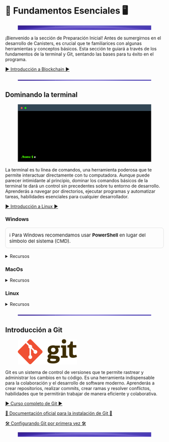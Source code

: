 # 🧱 Fundamentos Esenciales 🖥️

<figure><img src="../.gitbook/assets/Separador2.jpg" alt=""><figcaption></figcaption></figure>

¡Bienvenido a la sección de Preparación Inicial! Antes de sumergirnos en el desarrollo de Canisters, es crucial que te familiarices con algunas herramientas y conceptos básicos. Esta sección te guiará a través de los fundamentos de la terminal y Git, sentando las bases para tu éxito en el programa.

<!-- 
{% embed url="https://www.youtube.com/watch?v=lISfAwVFQIk" %}
Introducción a Blockchain
{% endembed %} -->
[▶️ Introducción a Blockchain ▶️](https://www.youtube.com/watch?v=lISfAwVFQIk)


<figure><img src="../.gitbook/assets/Separador.jpg" alt=""><figcaption></figcaption></figure>

## Dominando la terminal

<div data-full-width="false"><figure><img src="../.gitbook/assets/terminal (1).gif" alt=""><figcaption></figcaption></figure></div>

La terminal es tu línea de comandos, una herramienta poderosa que te permite interactuar directamente con tu computadora. Aunque puede parecer intimidante al principio, dominar los comandos básicos de la terminal te dará un control sin precedentes sobre tu entorno de desarrollo. Aprenderás a navegar por directorios, ejecutar programas y automatizar tareas, habilidades esenciales para cualquier desarrollador.

[▶️ Introducción a Linux ▶️](https://www.youtube.com/watch?v=L906Kti3gzE)

<!-- {% embed url="https://www.youtube.com/watch?v=L906Kti3gzE" %} -->

### Windows



<div style="background-color:rgba(248, 249, 250, 0.05); padding: 12px; border-radius: 8px; border: 1px solid #ddd; font-size: 15px;">
  ℹ️ Para Windows recomendamos usar <strong>PowerShell</strong> en lugar del símbolo del sistema (CMD).
</div>
<br>

<details>

<summary>Recursos</summary>

[Comandos básicos](https://www.xataka.com/basics/comandos-basicos-para-dar-tus-primeros-pasos-consola-windows-cmd)

[Comandos avanzados](https://learn.microsoft.com/es-es/windows-server/administration/windows-commands/windows-commands)

[Introducción a PowerShell](https://learn.microsoft.com/es-es/powershell/scripting/learn/ps101/01-getting-started?view=powershell-7.5)

</details>

### MacOs

<details>

<summary>Recursos</summary>

[Ejecutar comandos y herramientas en Terminal en la Mac](https://support.apple.com/es-mx/guide/terminal/apdb66b5242-0d18-49fc-9c47-a2498b7c91d5/mac)

[Comandos básicos](https://www.xataka.com/basics/39-comandos-basicos-para-dar-tus-primeros-pasos-terminal-macos)
</details>

### Linux

<details>

<summary>Recursos</summary>

[Comandos básicos](https://www.xataka.com/basics/41-comandos-basicos-para-terminal-linux-que-dar-tus-primeros-pasos-su-consola)

[Comandos avanzados](https://www.fing.edu.uy/inco/cursos/sistoper/recursosLaboratorio/tutorial0.pdf)

</details>

<figure><img src="../.gitbook/assets/Separador.jpg" alt=""><figcaption></figcaption></figure>

## Introducción a Git

<figure><img src="../.gitbook/assets/Git-Logo-2Color.png" alt="" width="188"><figcaption></figcaption></figure>

Git es un sistema de control de versiones que te permite rastrear y administrar los cambios en tu código. Es una herramienta indispensable para la colaboración y el desarrollo de software moderno. Aprenderás a crear repositorios, realizar commits, crear ramas y resolver conflictos, habilidades que te permitirán trabajar de manera eficiente y colaborativa.

<!-- {% embed url="https://www.youtube.com/watch?v=3GymExBkKjE" %} -->
[▶️ Curso completo de Git ▶️](https://www.youtube.com/watch?v=3GymExBkKjE)

<!-- {% embed url="https://git-scm.com/book/en/v2/Getting-Started-Installing-Git" %}
Documentación oficial para la instalación de Git
{% endembed %} -->
[📖 Documentación oficial para la instalación de Git 📖](https://git-scm.com/book/en/v2/Getting-Started-Installing-Git)

<!-- {% embed url="https://git-scm.com/book/es/v2/Inicio---Sobre-el-Control-de-Versiones-Configurando-Git-por-primera-vez" %}
Configurando Git por primera vez
{% endembed %} -->
[🛠️ Configurando Git por primera vez 🛠️](https://git-scm.com/book/es/v2/Inicio---Sobre-el-Control-de-Versiones-Configurando-Git-por-primera-vez)
<figure><img src="../.gitbook/assets/Separador2.jpg" alt=""><figcaption></figcaption></figure>

